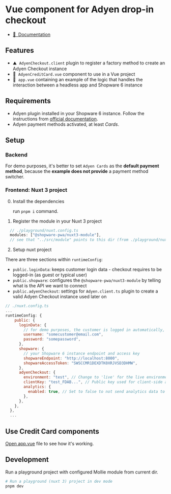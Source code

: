 # Vue component for Adyen drop-in checkout

- [📖 &nbsp;Documentation](https://frontends.shopware.com)

## Features

<!-- Highlight some of the features your module provide here -->

- ⛰ &nbsp;`AdyenCheckout.client` plugin to register a factory method to create an Adyen Checkout instance
- 🚠 &nbsp;`AdyenCreditCard.vue` component to use in a Vue project
- 🌲 &nbsp;`app.vue` containing an example of the logic that handles the interaction between a headless app and Shopware 6 instance

## Requirements

- Adyen plugin installed in your Shopware 6 instance. Follow the instructions from [official documentation](https://docs.adyen.com/plugins/shopware-6/headless-integration/).
- Adyen payment methods activated, at least _Cards_.

## Setup

### Backend

For demo purposes, it's better to set `Adyen Cards` as the **default payment method**, because the **example does not provide** a payment method switcher.

### Frontend: Nuxt 3 project

0. Install the dependencies

   run `pnpm i` command.

1. Register the module in your Nuxt 3 project

```js
  // ./playground/nuxt.config.ts
  modules: ["@shopware-pwa/nuxt3-module"],
  // see that "../src/module" points to this dir (from ./playground/nuxt.config.ts file)
```

2. Setup nuxt project

There are three sections within `runtimeConfig`:

- `public.loginData`: keeps customer login data - checkout requires to be logged-in (as guest or typical user)
- `public.shopware`: configures the `@shopware-pwa/nuxt3-module` by telling what is the API we want to connect
- `public.adyenCheckout`: settings for `Adyen.client.ts` plugin to create a valid Adyen Checkout instance used later on

```js
// ./nuxt.config.ts
...
runtimeConfig: {
    public: {
      loginData: {
        // for demo purposes, the customer is logged in automatically, so please adjust the loginData to some of yours customer account
        username: "somecustomer@email.com",
        password: "somepassword",
      },
      shopware: {
        // your Shopware 6 instance endpoint and access key
        shopwareEndpoint: "http://localhost:8000",
        shopwareAccessToken: "SWSCCMR1DEXDTK0XRJVSD3DHMW",
      },
      adyenCheckout: {
        environment: "test", // Change to 'live' for the live environment.
        clientKey: "test_FDAB...", // Public key used for client-side authentication: https://docs.adyen.com/development-resources/client-side-authentication
        analytics: {
          enabled: true, // Set to false to not send analytics data to Adyen.
        },
      },
    },
  },
  ...
```

## Use Credit Card components

[Open app.vue](./app.vue) file to see how it's working. 

## Development

Run a playground project with configured Mollie module from current dir.

```bash
# Run a playground (nuxt 3) project in dev mode
pnpm dev
```
